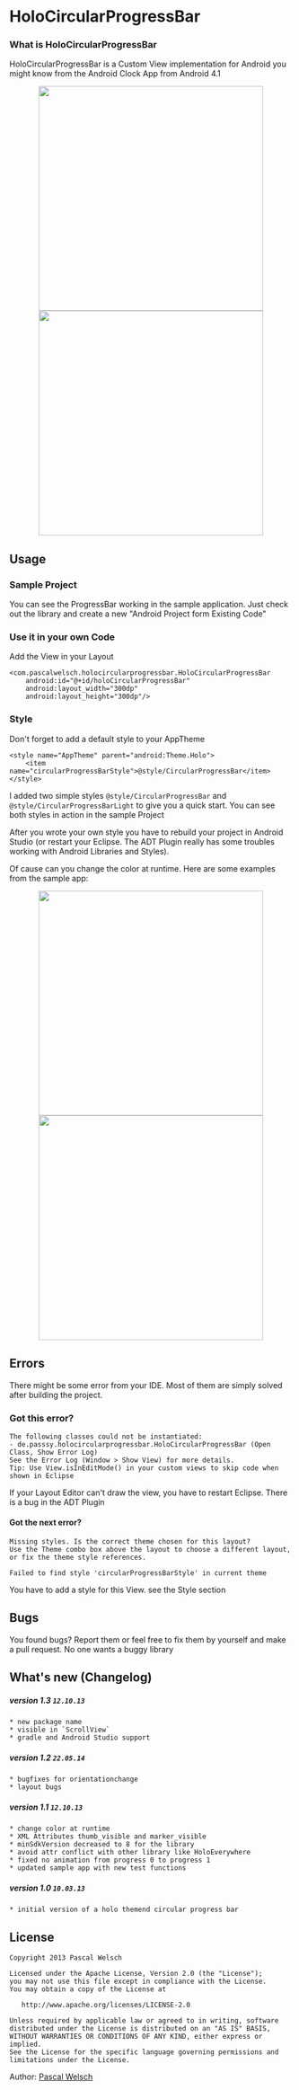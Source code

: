 # HoloCircularProgressBar

### What is HoloCircularProgressBar

HoloCircularProgressBar is a Custom View implementation for Android you might know from the Android Clock App from Android 4.1


<div align="center">
  <img height="400px" src="https://raw.github.com/passsy/android-HoloCircularProgressBar/master/raw/screenshot1.png"/>
  <img height="400px" src="https://raw.github.com/passsy/android-HoloCircularProgressBar/master/raw/screenshot2.png"/>
</div>

## Usage

### Sample Project

You can see the ProgressBar working in the sample application. Just check out the library and create a new "Android Project form Existing Code"

### Use it in your own Code

Add the View in your Layout

    <com.pascalwelsch.holocircularprogressbar.HoloCircularProgressBar
        android:id="@+id/holoCircularProgressBar"
        android:layout_width="300dp"
        android:layout_height="300dp"/>
        
        
### Style

Don't forget to add a default style to your AppTheme

    <style name="AppTheme" parent="android:Theme.Holo">
        <item name="circularProgressBarStyle">@style/CircularProgressBar</item>
    </style>

I added two simple styles `@style/CircularProgressBar` and `@style/CircularProgressBarLight` to give you a quick start. You can see both styles in action in the sample Project

After you wrote your own style you have to rebuild your project in Android Studio (or restart your Eclipse. The ADT Plugin really has some troubles working with Android Libraries and Styles).

Of cause can you change the color at runtime. Here are some examples from the sample app:

<div align="center">
  <img height="400px" src="https://raw.github.com/passsy/android-HoloCircularProgressBar/master/raw/screenshot3.png"/>
  <img height="400px" src="https://raw.github.com/passsy/android-HoloCircularProgressBar/master/raw/screenshot4.png"/>
</div>
        
## Errors

There might be some error from your IDE. Most of them are simply solved after building the project.

### Got this error?

    The following classes could not be instantiated:
    - de.passsy.holocircularprogressbar.HoloCircularProgressBar (Open Class, Show Error Log)
    See the Error Log (Window > Show View) for more details.
    Tip: Use View.isInEditMode() in your custom views to skip code when shown in Eclipse

If your Layout Editor can't draw the view, you have to restart Eclipse. There is a bug in the ADT Plugin

#### Got the next error?

    Missing styles. Is the correct theme chosen for this layout?
    Use the Theme combo box above the layout to choose a different layout, or fix the theme style references.
    
    Failed to find style 'circularProgressBarStyle' in current theme

You have to add a style for this View. see the Style section

## Bugs

You found bugs? Report them or feel free to fix them by yourself and make a pull request. No one wants a buggy library

## What's new (Changelog)

##### version 1.3 `12.10.13`

	* new package name
	* visible in `ScrollView`
	* gradle and Android Studio support
	
##### version 1.2 `22.05.14`

	* bugfixes for orientationchange
	* layout bugs

##### version 1.1 `12.10.13`

	* change color at runtime
	* XML Attributes thumb_visible and marker_visible
	* minSdkVersion decreased to 8 for the library
	* avoid attr conflict with other library like HoloEverywhere
	* fixed no animation from progress 0 to progress 1
	* updated sample app with new test functions

##### version 1.0 `10.03.13`

	* initial version of a holo themend circular progress bar 


## License

    Copyright 2013 Pascal Welsch

    Licensed under the Apache License, Version 2.0 (the "License");
    you may not use this file except in compliance with the License.
    You may obtain a copy of the License at

       http://www.apache.org/licenses/LICENSE-2.0

    Unless required by applicable law or agreed to in writing, software
    distributed under the License is distributed on an "AS IS" BASIS,
    WITHOUT WARRANTIES OR CONDITIONS OF ANY KIND, either express or implied.
    See the License for the specific language governing permissions and
    limitations under the License.
    

Author: [Pascal Welsch](https://plus.google.com/108162731626734859070?rel=author)
